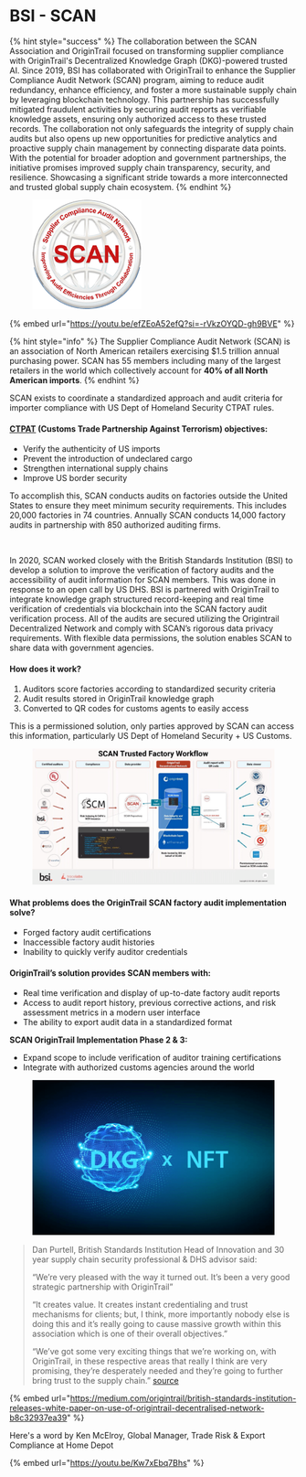 # BSI - SCAN

{% hint style="success" %}
The collaboration between the SCAN Association and OriginTrail focused on transforming supplier compliance with OriginTrail's Decentralized Knowledge Graph (DKG)-powered trusted AI. Since 2019, BSI has collaborated with OriginTrail to enhance the Supplier Compliance Audit Network (SCAN) program, aiming to reduce audit redundancy, enhance efficiency, and foster a more sustainable supply chain by leveraging blockchain technology. This partnership has successfully mitigated fraudulent activities by securing audit reports as verifiable knowledge assets, ensuring only authorized access to these trusted records. The collaboration not only safeguards the integrity of supply chain audits but also opens up new opportunities for predictive analytics and proactive supply chain management by connecting disparate data points. With the potential for broader adoption and government partnerships, the initiative promises improved supply chain transparency, security, and resilience. Showcasing a significant stride towards a more interconnected and trusted global supply chain ecosystem.
{% endhint %}

<figure><img src="../../.gitbook/assets/image (3) (1) (1) (1) (1).png" alt=""><figcaption></figcaption></figure>

{% embed url="https://youtu.be/efZEoA52efQ?si=-rVkzOYQD-gh9BVE" %}

{% hint style="info" %}
The Supplier Compliance Audit Network (SCAN) is an association of North American retailers exercising $1.5 trillion annual purchasing power. SCAN has 55 members including many of the largest retailers in the world which collectively account for **40% of all North American imports**.
{% endhint %}

SCAN exists to coordinate a standardized approach and audit criteria for importer compliance with US Dept of Homeland Security CTPAT rules.

#### [CTPAT](https://www.cbp.gov/border-security/ports-entry/cargo-security/ctpat) (Customs Trade Partnership Against Terrorism) objectives:

* Verify the authenticity of US imports
* Prevent the introduction of undeclared cargo
* Strengthen international supply chains
* Improve US border security

To accomplish this, SCAN conducts audits on factories outside the United States to ensure they meet minimum security requirements. This includes 20,000 factories in 74 countries. Annually SCAN conducts 14,000 factory audits in partnership with 850 authorized auditing firms.

<figure><img src="https://miro.medium.com/max/720/0*jWMMph-lT2OftLz0" alt=""><figcaption></figcaption></figure>

In 2020, SCAN worked closely with the British Standards Institution (BSI) to develop a solution to improve the verification of factory audits and the accessibility of audit information for SCAN members. This was done in response to an open call by US DHS. BSI is partnered with OriginTrail to integrate knowledge graph structured record-keeping and real time verification of credentials via blockchain into the SCAN factory audit verification process. All of the audits are secured utilizing the Origintrail Decentralized Network and comply with SCAN’s rigorous data privacy requirements. With flexible data permissions, the solution enables SCAN to share data with government agencies.

#### **How does it work?**

1. Auditors score factories according to standardized security criteria
2. Audit results stored in OriginTrail knowledge graph
3. Converted to QR codes for customs agents to easily access

This is a permissioned solution, only parties approved by SCAN can access this information, particularly US Dept of Homeland Security + US Customs.

<figure><img src="../../.gitbook/assets/image (1) (1) (1) (1) (1) (1) (1) (1).png" alt=""><figcaption></figcaption></figure>

#### **What problems does the OriginTrail SCAN factory audit implementation solve?**

* Forged factory audit certifications
* Inaccessible factory audit histories
* Inability to quickly verify auditor credentials

#### **OriginTrail’s solution provides SCAN members with:**

* Real time verification and display of up-to-date factory audit reports
* Access to audit report history, previous corrective actions, and risk assessment metrics in a modern user interface
* The ability to export audit data in a standardized format

**SCAN OriginTrail Implementation Phase 2 & 3:**

* Expand scope to include verification of auditor training certifications
* Integrate with authorized customs agencies around the world

<figure><img src="../../.gitbook/assets/image (11) (1) (1).png" alt=""><figcaption></figcaption></figure>

> Dan Purtell, British Standards Institution Head of Innovation and 30 year supply chain security professional & DHS advisor said:
>
> “We’re very pleased with the way it turned out. It’s been a very good strategic partnership with OriginTrail”
>
> “It creates value. It creates instant credentialing and trust mechanisms for clients; but, I think, more importantly nobody else is doing this and it’s really going to cause massive growth within this association which is one of their overall objectives.”
>
> “We’ve got some very exciting things that we’re working on, with OriginTrail, in these respective areas that really I think are very promising, they’re desperately needed and they’re going to further bring trust to the supply chain.” [source](https://www.youtube.com/watch?v=Ss9pZkVsFpo)

{% embed url="https://medium.com/origintrail/british-standards-institution-releases-white-paper-on-use-of-origintrail-decentralised-network-b8c32937ea39" %}

Here's a word by Ken McElroy, Global Manager, Trade Risk & Export Compliance at Home Depot

{% embed url="https://youtu.be/Kw7xEbq7Bhs" %}
